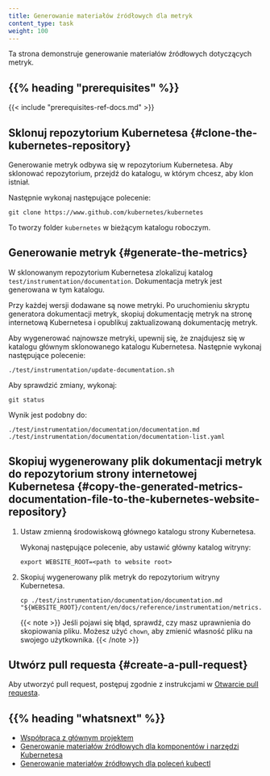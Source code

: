 ```yaml
---
title: Generowanie materiałów źródłowych dla metryk
content_type: task
weight: 100
---
```


<!-- overview -->

Ta strona demonstruje generowanie materiałów źródłowych dotyczących metryk.

## {{% heading "prerequisites" %}}

{{< include "prerequisites-ref-docs.md" >}}

<!-- steps -->

## Sklonuj repozytorium Kubernetesa {#clone-the-kubernetes-repository}

Generowanie metryk odbywa się w repozytorium Kubernetesa. Aby
sklonować repozytorium, przejdź do katalogu, w którym chcesz, aby klon istniał.

Następnie wykonaj następujące polecenie:

```shell
git clone https://www.github.com/kubernetes/kubernetes 
```

To tworzy folder `kubernetes` w bieżącym katalogu roboczym.

## Generowanie metryk {#generate-the-metrics}

W sklonowanym repozytorium Kubernetesa
zlokalizuj katalog `test/instrumentation/documentation`.
Dokumentacja metryk jest generowana w tym katalogu.

Przy każdej wersji dodawane są nowe metryki. Po
uruchomieniu skryptu generatora dokumentacji metryk,
skopiuj dokumentację metryk na stronę internetową
Kubernetesa i opublikuj zaktualizowaną dokumentację metryk.

Aby wygenerować najnowsze metryki, upewnij się, że znajdujesz się w katalogu
głównym sklonowanego katalogu Kubernetesa. Następnie wykonaj następujące polecenie:

```shell
./test/instrumentation/update-documentation.sh
```

Aby sprawdzić zmiany, wykonaj:

```shell
git status
```

Wynik jest podobny do:

```
./test/instrumentation/documentation/documentation.md
./test/instrumentation/documentation/documentation-list.yaml
```

## Skopiuj wygenerowany plik dokumentacji metryk do repozytorium strony internetowej Kubernetesa {#copy-the-generated-metrics-documentation-file-to-the-kubernetes-website-repository}

1. Ustaw zmienną środowiskową głównego katalogu strony Kubernetesa.

   Wykonaj następujące polecenie, aby ustawić główny katalog witryny:

   ```shell
   export WEBSITE_ROOT=<path to website root>
   ```

2. Skopiuj wygenerowany plik metryk do repozytorium witryny Kubernetesa.

   ```shell
   cp ./test/instrumentation/documentation/documentation.md "${WEBSITE_ROOT}/content/en/docs/reference/instrumentation/metrics.md"
   ```

   {{< note >}}
   Jeśli pojawi się błąd, sprawdź, czy masz uprawnienia do skopiowania
   pliku. Możesz użyć `chown`, aby zmienić własność pliku na swojego użytkownika.
   {{< /note >}}

## Utwórz pull requesta {#create-a-pull-request}

Aby utworzyć pull request, postępuj zgodnie z instrukcjami w [Otwarcie pull requesta](/docs/contribute/new-content/open-a-pr/).

## {{% heading "whatsnext" %}}

* [Współpraca z głównym projektem](/docs/contribute/generate-ref-docs/contribute-upstream/)
* [Generowanie materiałów źródłowych dla komponentów i narzędzi Kubernetesa](/docs/contribute/generate-ref-docs/kubernetes-components/)
* [Generowanie materiałów źródłowych dla poleceń kubectl](/docs/contribute/generate-ref-docs/kubectl/)
